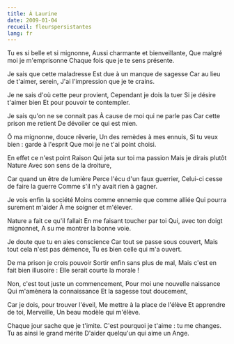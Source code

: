 ```yaml
---
title: À Laurine
date: 2009-01-04
recueil: fleurspersistantes
lang: fr
---
```


Tu es si belle et si mignonne,
Aussi charmante et bienveillante,
Que malgré moi je m'emprisonne
Chaque fois que je te sens présente.

Je sais que cette maladresse
Est due à un manque de sagesse
Car au lieu de t'aimer, serein,
J'ai l'impression que je te crains.

Je ne sais d'où cette peur provient,
Cependant je dois la tuer
Si je désire t'aimer bien
Et pour pouvoir te contempler.

Je sais qu'on ne se connait pas
À cause de moi qui ne parle pas
Car cette prison me retient
De dévoiler ce qui est mien.

Ô ma mignonne, douce rêverie,
Un des remèdes à mes ennuis,
Si tu veux bien : garde à l'esprit
Que moi je ne t'ai point choisi.

En effet ce n'est point Raison
Qui jeta sur toi ma passion
Mais je dirais plutôt Nature
Avec son sens de la droiture,

Car quand un être de lumière
Perce l'écu d'un faux guerrier,
Celui-ci cesse de faire la guerre
Comme s'il n'y avait rien à gagner.

Je vois enfin la société
Moins comme ennemie que comme alliée
Qui pourra surement m'aider
À me soigner et m'élever.

Nature a fait ce qu'il fallait
En me faisant toucher par toi
Qui, avec ton doigt mignonnet,
A su me montrer la bonne voie.

Je doute que tu en aies conscience
Car tout se passe sous couvert,
Mais tout cela n'est pas démence,
Tu es bien celle qui m'a ouvert.

De ma prison je crois pouvoir
Sortir enfin sans plus de mal,
Mais c'est en fait bien illusoire :
Elle serait courte la morale !

Non, c'est tout juste un commencement,
Pour moi une nouvelle naissance
Qui m'amènera la connaissance
Et la sagesse tout doucement,

Car je dois, pour trouver l'éveil,
Me mettre à la place de l'élève
Et apprendre de toi, Merveille,
Un beau modèle qui m'élève.

Chaque jour sache que je t'imite.
C'est pourquoi je t'aime : tu me changes.
Tu as ainsi le grand mérite
D'aider quelqu'un qui aime un Ange.
